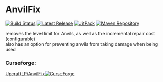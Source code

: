# AnvilFix

[![Build Status](https://img.shields.io/github/workflow/status/OnyxStudios/AnvilFix/Build%20Status?label=Build%20Status&logo=GitHub&style=flat-square)](https://github.com/OnyxStudios/AnvilFix/actions?query=workflow%3A%22Build+Status%22 "GitHub Actions") [![Latest Release](https://img.shields.io/github/v/release/OnyxStudios/AnvilFix?include_prereleases&label=Latest&logo=GitHub&style=flat-square)](https://github.com/OnyxStudios/AnvilFix/releases/latest "GitHub Releases") [![JitPack](https://jitpack.io/v/OnyxStudios/AnvilFix.svg?style=flat-square)](https://jitpack.io/#OnyxStudios/AnvilFix "Jitpack") [![Maven Repository](https://img.shields.io/maven-metadata/v/https/maven.onyxstudios.dev/io/github/onyxstudios/AnvilFix/maven-metadata.xml.svg?label=OnyxStudios%20Maven&style=flat-square)](https://maven.onyxstudios.dev/io/github/onyxstudios/AnvilFix "Onyx Studios Maven")

removes the level limit for Anvils, as well as the incremental repair cost (configurable)  
also has an option for preventing anvils from taking damage when being used

### Curseforge:

[UpcraftLP/AnvilFix](https://www.curseforge.com/minecraft/mc-mods/anvil-fix "UpcraftLP/AnvilFix on CurseForge")[![CurseForge](http://cf.way2muchnoise.eu/full_305480_downloads.svg)](https://www.curseforge.com/minecraft/mc-mods/anvil-fix "UpcraftLP/AnvilFix on CurseForge")
